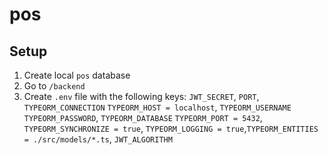 # pos

## Setup
1. Create local `pos` database
1. Go to `/backend`
1. Create `.env` file with the following keys: `JWT_SECRET`, `PORT`, `TYPEORM_CONNECTION` `TYPEORM_HOST = localhost`, `TYPEORM_USERNAME` `TYPEORM_PASSWORD`, `TYPEORM_DATABASE` `TYPEORM_PORT = 5432`, `TYPEORM_SYNCHRONIZE = true`, `TYPEORM_LOGGING = true`,`TYPEORM_ENTITIES = ./src/models/*.ts`, `JWT_ALGORITHM`